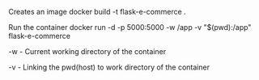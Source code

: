 Creates an image
docker build -t flask-e-commerce .

Run the container
docker run -d -p 5000:5000 -w /app -v "$(pwd):/app" flask-e-commerce

-w - Current working directory of the container

-v - Linking the pwd(host) to work directory of the container